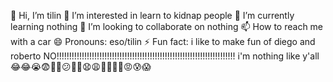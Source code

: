 👋 Hi, I’m tilin
👀 I’m interested in learn to kidnap people
🌱 I’m currently learning nothing
💞️ I’m looking to collaborate on nothing
📫 How to reach me with a car
😄 Pronouns: eso/tilin
⚡ Fun fact: i like to make fun of diego and roberto
NO!!!!!!!!!!!!!!!!!!!!!!!!!!!!!!!!!!!!!!!!!!!!!!!!!!!!!!!!!!!!!!!!!!!!!!!
i'm nothing like y'all 😂😂😭😨😬🤯😕🙁🙁😧😩🤪🥵🥶🤬😡😰😱
